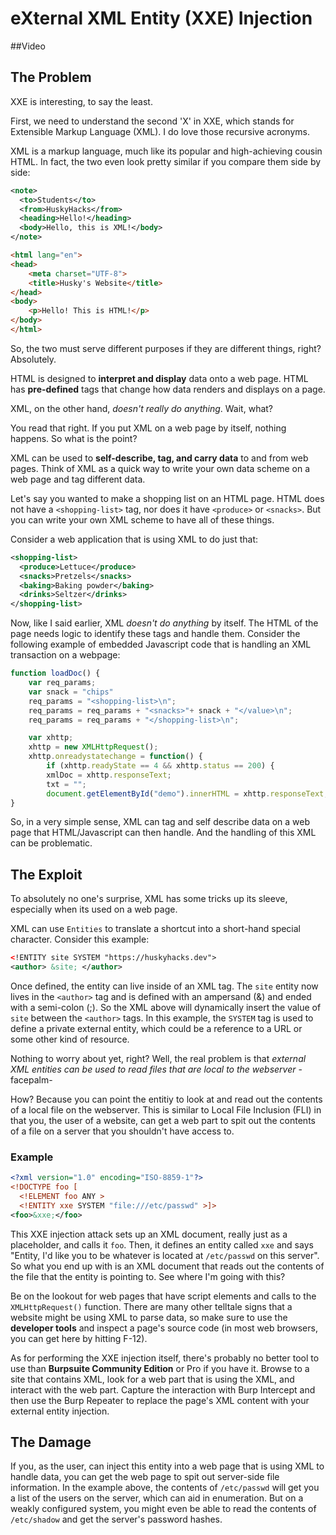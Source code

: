 # eXternal XML Entity (XXE) Injection

##Video


## The Problem
XXE is interesting, to say the least.

First, we need to understand the second 'X' in XXE, which stands for Extensible Markup Language (XML). I do love those recursive acronyms.

XML is a markup language, much like its popular and high-achieving cousin HTML. In fact, the two even look pretty similar if you compare them side by side:

````xml
<note>
  <to>Students</to>
  <from>HuskyHacks</from>
  <heading>Hello!</heading>
  <body>Hello, this is XML!</body>
</note>
````
````html
<html lang="en">
<head>
    <meta charset="UTF-8">
    <title>Husky's Website</title>
</head>
<body>
    <p>Hello! This is HTML!</p>
</body>
</html>
````
So, the two must serve different purposes if they are different things, right? Absolutely.

HTML is designed to **interpret and display** data onto a web page. HTML has **pre-defined** tags that change how data renders and displays on a page.

XML, on the other hand, _doesn't really do anything_. Wait, what?

You read that right. If you put XML on a web page by itself, nothing happens. So what is the point?

XML can be used to **self-describe, tag, and carry data** to and from web pages. Think of XML as a quick way to write your own data scheme on a web page and tag different data.

Let's say you wanted to make a shopping list on an HTML page. HTML does not have a `<shopping-list>` tag, nor does it have  `<produce>` or `<snacks>`. But you can write your own XML scheme to have all of these things.

Consider a web application that is using XML to do just that:
````xml
<shopping-list>
  <produce>Lettuce</produce>
  <snacks>Pretzels</snacks>
  <baking>Baking powder</baking>
  <drinks>Seltzer</drinks>
</shopping-list>
````
Now, like I said earlier, XML _doesn't do anything_ by itself. The HTML of the page needs logic to identify these tags and handle them. Consider the following example of embedded Javascript code that is handling an XML transaction on a webpage:
````javascript
function loadDoc() {
    var req_params;
    var snack = "chips"
    req_params = "<shopping-list>\n";
    req_params = req_params + "<snacks>"+ snack + "</value>\n";
    req_params = req_params + "</shopping-list>\n";

    var xhttp;
    xhttp = new XMLHttpRequest();
    xhttp.onreadystatechange = function() {
        if (xhttp.readyState == 4 && xhttp.status == 200) {
        xmlDoc = xhttp.responseText;
        txt = "";
        document.getElementById("demo").innerHTML = xhttp.responseText;
}
````
So, in a very simple sense, XML can tag and self describe data on a web page that HTML/Javascript can then handle. And the handling of this XML can be problematic.

## The Exploit
To absolutely no one's surprise, XML has some tricks up its sleeve, especially when its used on a web page.

XML can use `Entities` to translate a shortcut into a short-hand special character. Consider this example:

````xml
<!ENTITY site SYSTEM "https://huskyhacks.dev">
<author> &site; </author>
````
Once defined, the entity can live inside of an XML tag. The `site` entity now lives in the `<author>` tag and is defined with an ampersand (&) and ended with a semi-colon (;). So the XML above will dynamically insert the value of `site` between the `<author>` tags. In this example, the `SYSTEM` tag is used to define a private external entity, which could be a reference to a URL or some other kind of resource.

Nothing to worry about yet, right? Well, the real problem is that _external XML entities can be used to read files that are local to the webserver_ -facepalm-

How? Because you can point the entitiy to look at and read out the contents of a local file on the webserver. This is similar to Local File Inclusion (FLI) in that you, the user of a website, can get a web part to spit out the contents of a file on a server that you shouldn't have access to.

### Example
````xml
<?xml version="1.0" encoding="ISO-8859-1"?>
<!DOCTYPE foo [
  <!ELEMENT foo ANY >
  <!ENTITY xxe SYSTEM "file:///etc/passwd" >]>
<foo>&xxe;</foo>
````
This XXE injection attack sets up an XML document, really just as a placeholder, and calls it `foo`. Then, it defines an entity called `xxe` and says "Entity, I'd like you to be whatever is located at `/etc/passwd` on this server". So what you end up with is an XML document that reads out the contents of the file that the entity is pointing to. See where I'm going with this?

Be on the lookout for web pages that have script elements and calls to the `XMLHttpRequest()` function. There are many other telltale signs that a website might be using XML to parse data, so make sure to use the **developer tools** and inspect a page's source code (in most web browsers, you can get here by hitting F-12).

As for performing the XXE injection itself, there's probably no better tool to use than **Burpsuite Community Edition** or Pro if you have it. Browse to a site that contains XML, look for a web part that is using the XML, and interact with the web part. Capture the interaction with Burp Intercept and then use the Burp Repeater to replace the page's XML content with your external entity injection.

## The Damage

If you, as the user, can inject this entity into a web page that is using XML to handle data, you can get the web page to spit out server-side file information. In the example above, the contents of `/etc/passwd` will get you a list of the users on the server, which can aid in enumeration. But on a weakly configured system, you might even be able to read the contents of `/etc/shadow` and get the server's password hashes.